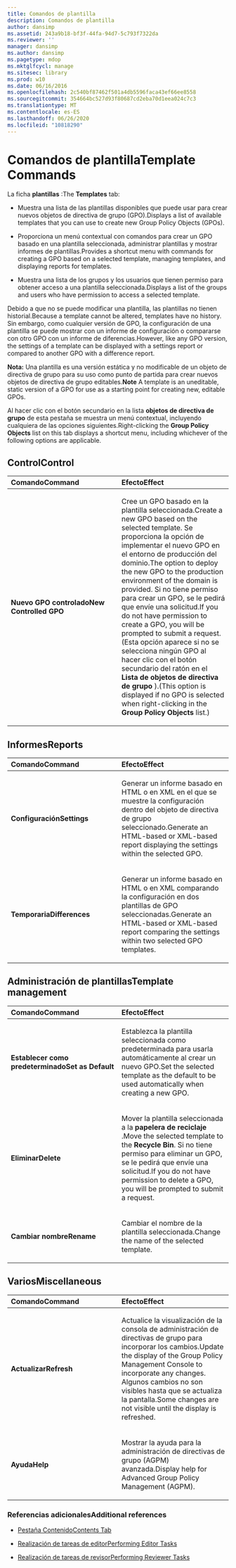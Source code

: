 ```yaml
---
title: Comandos de plantilla
description: Comandos de plantilla
author: dansimp
ms.assetid: 243a9b18-bf3f-44fa-94d7-5c793f7322da
ms.reviewer: ''
manager: dansimp
ms.author: dansimp
ms.pagetype: mdop
ms.mktglfcycl: manage
ms.sitesec: library
ms.prod: w10
ms.date: 06/16/2016
ms.openlocfilehash: 2c540bf87462f501a4db5596faca43ef66ee8558
ms.sourcegitcommit: 354664bc527d93f80687cd2eba70d1eea024c7c3
ms.translationtype: MT
ms.contentlocale: es-ES
ms.lasthandoff: 06/26/2020
ms.locfileid: "10818290"
---
```

# <span data-ttu-id="e52f0-103">Comandos de plantilla</span><span class="sxs-lookup"><span data-stu-id="e52f0-103">Template Commands</span></span>


<span data-ttu-id="e52f0-104">La ficha **plantillas** :</span><span class="sxs-lookup"><span data-stu-id="e52f0-104">The **Templates** tab:</span></span>

-   <span data-ttu-id="e52f0-105">Muestra una lista de las plantillas disponibles que puede usar para crear nuevos objetos de directiva de grupo (GPO).</span><span class="sxs-lookup"><span data-stu-id="e52f0-105">Displays a list of available templates that you can use to create new Group Policy Objects (GPOs).</span></span>

-   <span data-ttu-id="e52f0-106">Proporciona un menú contextual con comandos para crear un GPO basado en una plantilla seleccionada, administrar plantillas y mostrar informes de plantillas.</span><span class="sxs-lookup"><span data-stu-id="e52f0-106">Provides a shortcut menu with commands for creating a GPO based on a selected template, managing templates, and displaying reports for templates.</span></span>

-   <span data-ttu-id="e52f0-107">Muestra una lista de los grupos y los usuarios que tienen permiso para obtener acceso a una plantilla seleccionada.</span><span class="sxs-lookup"><span data-stu-id="e52f0-107">Displays a list of the groups and users who have permission to access a selected template.</span></span>

<span data-ttu-id="e52f0-108">Debido a que no se puede modificar una plantilla, las plantillas no tienen historial.</span><span class="sxs-lookup"><span data-stu-id="e52f0-108">Because a template cannot be altered, templates have no history.</span></span> <span data-ttu-id="e52f0-109">Sin embargo, como cualquier versión de GPO, la configuración de una plantilla se puede mostrar con un informe de configuración o compararse con otro GPO con un informe de diferencias.</span><span class="sxs-lookup"><span data-stu-id="e52f0-109">However, like any GPO version, the settings of a template can be displayed with a settings report or compared to another GPO with a difference report.</span></span>

<span data-ttu-id="e52f0-110">**Nota:**  Una plantilla es una versión estática y no modificable de un objeto de directiva de grupo para su uso como punto de partida para crear nuevos objetos de directiva de grupo editables.</span><span class="sxs-lookup"><span data-stu-id="e52f0-110">**Note** A template is an uneditable, static version of a GPO for use as a starting point for creating new, editable GPOs.</span></span>

 

<span data-ttu-id="e52f0-111">Al hacer clic con el botón secundario en la lista **objetos de directiva de grupo** de esta pestaña se muestra un menú contextual, incluyendo cualquiera de las opciones siguientes.</span><span class="sxs-lookup"><span data-stu-id="e52f0-111">Right-clicking the **Group Policy Objects** list on this tab displays a shortcut menu, including whichever of the following options are applicable.</span></span>

## <span data-ttu-id="e52f0-112">Control</span><span class="sxs-lookup"><span data-stu-id="e52f0-112">Control</span></span>


<table>
<colgroup>
<col width="50%" />
<col width="50%" />
</colgroup>
<thead>
<tr class="header">
<th align="left"><span data-ttu-id="e52f0-113">Comando</span><span class="sxs-lookup"><span data-stu-id="e52f0-113">Command</span></span></th>
<th align="left"><span data-ttu-id="e52f0-114">Efecto</span><span class="sxs-lookup"><span data-stu-id="e52f0-114">Effect</span></span></th>
</tr>
</thead>
<tbody>
<tr class="odd">
<td align="left"><p><strong><span data-ttu-id="e52f0-115">Nuevo GPO controlado</span><span class="sxs-lookup"><span data-stu-id="e52f0-115">New Controlled GPO</span></span></strong></p></td>
<td align="left"><p><span data-ttu-id="e52f0-116">Cree un GPO basado en la plantilla seleccionada.</span><span class="sxs-lookup"><span data-stu-id="e52f0-116">Create a new GPO based on the selected template.</span></span> <span data-ttu-id="e52f0-117">Se proporciona la opción de implementar el nuevo GPO en el entorno de producción del dominio.</span><span class="sxs-lookup"><span data-stu-id="e52f0-117">The option to deploy the new GPO to the production environment of the domain is provided.</span></span> <span data-ttu-id="e52f0-118">Si no tiene permiso para crear un GPO, se le pedirá que envíe una solicitud.</span><span class="sxs-lookup"><span data-stu-id="e52f0-118">If you do not have permission to create a GPO, you will be prompted to submit a request.</span></span> <span data-ttu-id="e52f0-119">(Esta opción aparece si no se selecciona ningún GPO al hacer clic con el botón secundario del ratón en el <strong> Lista de objetos de directiva de grupo </strong> ).</span><span class="sxs-lookup"><span data-stu-id="e52f0-119">(This option is displayed if no GPO is selected when right-clicking in the <strong>Group Policy Objects</strong> list.)</span></span></p></td>
</tr>
</tbody>
</table>

 

## <span data-ttu-id="e52f0-120">Informes</span><span class="sxs-lookup"><span data-stu-id="e52f0-120">Reports</span></span>


<table>
<colgroup>
<col width="50%" />
<col width="50%" />
</colgroup>
<thead>
<tr class="header">
<th align="left"><span data-ttu-id="e52f0-121">Comando</span><span class="sxs-lookup"><span data-stu-id="e52f0-121">Command</span></span></th>
<th align="left"><span data-ttu-id="e52f0-122">Efecto</span><span class="sxs-lookup"><span data-stu-id="e52f0-122">Effect</span></span></th>
</tr>
</thead>
<tbody>
<tr class="odd">
<td align="left"><p><strong><span data-ttu-id="e52f0-123">Configuración</span><span class="sxs-lookup"><span data-stu-id="e52f0-123">Settings</span></span></strong></p></td>
<td align="left"><p><span data-ttu-id="e52f0-124">Generar un informe basado en HTML o en XML en el que se muestre la configuración dentro del objeto de directiva de grupo seleccionado.</span><span class="sxs-lookup"><span data-stu-id="e52f0-124">Generate an HTML-based or XML-based report displaying the settings within the selected GPO.</span></span></p></td>
</tr>
<tr class="even">
<td align="left"><p><strong><span data-ttu-id="e52f0-125">Temporaria</span><span class="sxs-lookup"><span data-stu-id="e52f0-125">Differences</span></span></strong></p></td>
<td align="left"><p><span data-ttu-id="e52f0-126">Generar un informe basado en HTML o en XML comparando la configuración en dos plantillas de GPO seleccionadas.</span><span class="sxs-lookup"><span data-stu-id="e52f0-126">Generate an HTML-based or XML-based report comparing the settings within two selected GPO templates.</span></span></p></td>
</tr>
</tbody>
</table>

 

## <span data-ttu-id="e52f0-127">Administración de plantillas</span><span class="sxs-lookup"><span data-stu-id="e52f0-127">Template management</span></span>


<table>
<colgroup>
<col width="50%" />
<col width="50%" />
</colgroup>
<thead>
<tr class="header">
<th align="left"><span data-ttu-id="e52f0-128">Comando</span><span class="sxs-lookup"><span data-stu-id="e52f0-128">Command</span></span></th>
<th align="left"><span data-ttu-id="e52f0-129">Efecto</span><span class="sxs-lookup"><span data-stu-id="e52f0-129">Effect</span></span></th>
</tr>
</thead>
<tbody>
<tr class="odd">
<td align="left"><p><strong><span data-ttu-id="e52f0-130">Establecer como predeterminado</span><span class="sxs-lookup"><span data-stu-id="e52f0-130">Set as Default</span></span></strong></p></td>
<td align="left"><p><span data-ttu-id="e52f0-131">Establezca la plantilla seleccionada como predeterminada para usarla automáticamente al crear un nuevo GPO.</span><span class="sxs-lookup"><span data-stu-id="e52f0-131">Set the selected template as the default to be used automatically when creating a new GPO.</span></span></p></td>
</tr>
<tr class="even">
<td align="left"><p><strong><span data-ttu-id="e52f0-132">Eliminar</span><span class="sxs-lookup"><span data-stu-id="e52f0-132">Delete</span></span></strong></p></td>
<td align="left"><p><span data-ttu-id="e52f0-133">Mover la plantilla seleccionada a la <strong> papelera de reciclaje </strong> .</span><span class="sxs-lookup"><span data-stu-id="e52f0-133">Move the selected template to the <strong>Recycle Bin</strong>.</span></span> <span data-ttu-id="e52f0-134">Si no tiene permiso para eliminar un GPO, se le pedirá que envíe una solicitud.</span><span class="sxs-lookup"><span data-stu-id="e52f0-134">If you do not have permission to delete a GPO, you will be prompted to submit a request.</span></span></p></td>
</tr>
<tr class="odd">
<td align="left"><p><strong><span data-ttu-id="e52f0-135">Cambiar nombre</span><span class="sxs-lookup"><span data-stu-id="e52f0-135">Rename</span></span></strong></p></td>
<td align="left"><p><span data-ttu-id="e52f0-136">Cambiar el nombre de la plantilla seleccionada.</span><span class="sxs-lookup"><span data-stu-id="e52f0-136">Change the name of the selected template.</span></span></p></td>
</tr>
</tbody>
</table>

 

## <span data-ttu-id="e52f0-137">Varios</span><span class="sxs-lookup"><span data-stu-id="e52f0-137">Miscellaneous</span></span>


<table>
<colgroup>
<col width="50%" />
<col width="50%" />
</colgroup>
<thead>
<tr class="header">
<th align="left"><span data-ttu-id="e52f0-138">Comando</span><span class="sxs-lookup"><span data-stu-id="e52f0-138">Command</span></span></th>
<th align="left"><span data-ttu-id="e52f0-139">Efecto</span><span class="sxs-lookup"><span data-stu-id="e52f0-139">Effect</span></span></th>
</tr>
</thead>
<tbody>
<tr class="odd">
<td align="left"><p><strong><span data-ttu-id="e52f0-140">Actualizar</span><span class="sxs-lookup"><span data-stu-id="e52f0-140">Refresh</span></span></strong></p></td>
<td align="left"><p><span data-ttu-id="e52f0-141">Actualice la visualización de la consola de administración de directivas de grupo para incorporar los cambios.</span><span class="sxs-lookup"><span data-stu-id="e52f0-141">Update the display of the Group Policy Management Console to incorporate any changes.</span></span> <span data-ttu-id="e52f0-142">Algunos cambios no son visibles hasta que se actualiza la pantalla.</span><span class="sxs-lookup"><span data-stu-id="e52f0-142">Some changes are not visible until the display is refreshed.</span></span></p></td>
</tr>
<tr class="even">
<td align="left"><p><strong><span data-ttu-id="e52f0-143">Ayuda</span><span class="sxs-lookup"><span data-stu-id="e52f0-143">Help</span></span></strong></p></td>
<td align="left"><p><span data-ttu-id="e52f0-144">Mostrar la ayuda para la administración de directivas de grupo (AGPM) avanzada.</span><span class="sxs-lookup"><span data-stu-id="e52f0-144">Display help for Advanced Group Policy Management (AGPM).</span></span></p></td>
</tr>
</tbody>
</table>

 

### <span data-ttu-id="e52f0-145">Referencias adicionales</span><span class="sxs-lookup"><span data-stu-id="e52f0-145">Additional references</span></span>

-   [<span data-ttu-id="e52f0-146">Pestaña Contenido</span><span class="sxs-lookup"><span data-stu-id="e52f0-146">Contents Tab</span></span>](contents-tab-agpm40.md)

-   [<span data-ttu-id="e52f0-147">Realización de tareas de editor</span><span class="sxs-lookup"><span data-stu-id="e52f0-147">Performing Editor Tasks</span></span>](performing-editor-tasks-agpm40.md)

-   [<span data-ttu-id="e52f0-148">Realización de tareas de revisor</span><span class="sxs-lookup"><span data-stu-id="e52f0-148">Performing Reviewer Tasks</span></span>](performing-reviewer-tasks-agpm40.md)

 

 






